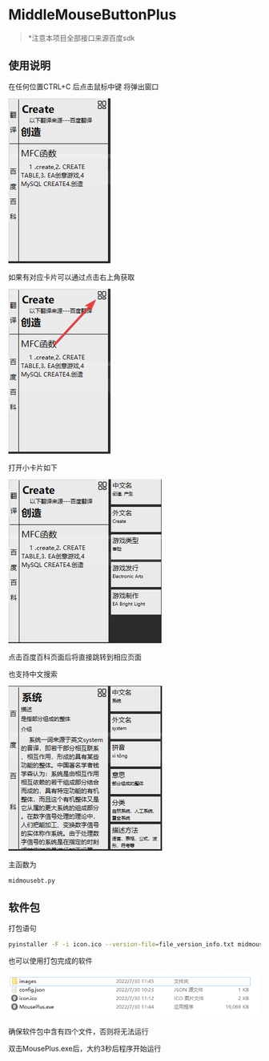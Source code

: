 # MiddleMouseButtonPlus

> *注意本项目全部接口来源百度sdk

## 使用说明

在任何位置CTRL+C 后点击鼠标中键 将弹出窗口

![image-20220730112651624](MiddleMouseButtonPlus.assets/image-20220730112651624.png)

如果有对应卡片可以通过点击右上角获取

![image-20220730112750251](MiddleMouseButtonPlus.assets/image-20220730112750251.png)

打开小卡片如下

![image-20220730112824844](MiddleMouseButtonPlus.assets/image-20220730112824844.png)

点击百度百科页面后将直接跳转到相应页面



也支持中文搜索

![image-20220730112948142](MiddleMouseButtonPlus.assets/image-20220730112948142.png)



主函数为 

```python
midmousebt.py
```

## 软件包

打包语句


```bash
pyinstaller -F -i icon.ico --version-file=file_version_info.txt midmousebt.py -w
```

也可以使用打包完成的软件

![image-20220730114701943](MiddleMouseButtonPlus.assets/image-20220730114701943.png)

确保软件包中含有四个文件，否则将无法运行

双击MousePlus.exe后，大约3秒后程序开始运行